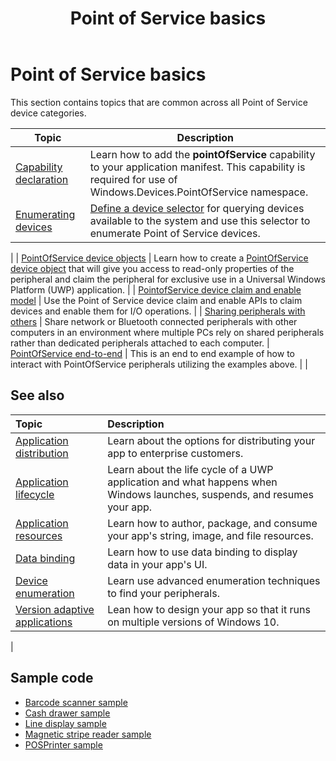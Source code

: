 ﻿---
title: Point of Service basics
description: This section contains links to topics for getting started with the PointOfService Windows Runtime APIs.
ms.date: 05/04/2023
ms.topic: article

ms.localizationpriority: medium
---

# Point of Service basics

This section contains topics that are common across all Point of Service device categories.

|Topic |Description |
|------|------------|
| [Capability declaration](pos-basics-capability.md)      | Learn how to add the **pointOfService** capability to your application manifest.  This capability is required for use of Windows.Devices.PointOfService namespace.  |
| [Enumerating devices](pos-basics-enumerating.md)        | [Define a device selector](./build-a-device-selector.md) for querying devices available to the system and use this selector to enumerate Point of Service devices.
 |
| [PointOfService device objects](pos-basics-deviceobject.md)  | Learn how to create a [PointOfService device object](pos-basics-deviceobject.md) that will give you access to read-only properties of the peripheral and claim the peripheral for exclusive use in a Universal Windows Platform (UWP) application. |
| [PointofService device claim and enable model](pos-basics-claim.md)  | Use the Point of Service device claim and enable APIs to claim devices and enable them for I/O operations.  |
| [Sharing peripherals with others](pos-basics-sharing.md) | Share network or Bluetooth connected peripherals with other computers in an environment where multiple PCs rely on shared peripherals rather than dedicated peripherals attached to each computer.
| [PointOfService end-to-end](pos-get-started.md)  | This is an end to end example of how to interact with PointOfService peripherals utilizing the examples above. |
|

## See also

| Topic   | Description |
|:--------|:------------|
| [Application distribution](/windows/apps/publish/distribute-lob-apps-to-enterprises) | Learn about the options for distributing your app to enterprise customers. |
| [Application lifecycle](../launch-resume/app-lifecycle.md) | Learn about the life cycle of a UWP application and what happens when Windows launches, suspends, and resumes your app. |
| [Application resources](../app-resources/index.md) | Learn how to author, package, and consume your app's string, image, and file resources. |
| [Data binding](../data-binding/index.md) | Learn how to use data binding to display data in your app's UI. |
| [Device enumeration](enumerate-devices.md) | Learn use advanced enumeration techniques to find your peripherals.|
| [Version adaptive applications](../debug-test-perf/version-adaptive-apps.md) | Lean how to design your app so that it runs on multiple versions of Windows 10.|
|

## Sample code
+ [Barcode scanner sample](https://github.com/Microsoft/Windows-universal-samples/tree/main/Samples/BarcodeScanner)
+ [Cash drawer sample]( https://github.com/Microsoft/Windows-universal-samples/tree/main/Samples/CashDrawer)
+ [Line display sample](https://github.com/Microsoft/Windows-universal-samples/tree/main/Samples/LineDisplay)
+ [Magnetic stripe reader sample](https://github.com/Microsoft/Windows-universal-samples/tree/main/Samples/MagneticStripeReader)
+ [POSPrinter sample](https://github.com/Microsoft/Windows-universal-samples/tree/main/Samples/PosPrinter)
